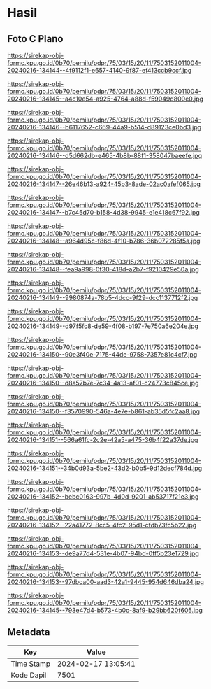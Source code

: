 # Hasil

## Foto C Plano

https://sirekap-obj-formc.kpu.go.id/0b70/pemilu/pdpr/75/03/15/20/11/7503152011004-20240216-134144--4f9112f1-e657-4140-9f87-ef413ccb9ccf.jpg

https://sirekap-obj-formc.kpu.go.id/0b70/pemilu/pdpr/75/03/15/20/11/7503152011004-20240216-134145--a4c10e54-a925-4764-a88d-f59049d800e0.jpg

https://sirekap-obj-formc.kpu.go.id/0b70/pemilu/pdpr/75/03/15/20/11/7503152011004-20240216-134146--b6117652-c669-44a9-b514-d89123ce0bd3.jpg

https://sirekap-obj-formc.kpu.go.id/0b70/pemilu/pdpr/75/03/15/20/11/7503152011004-20240216-134146--d5d662db-e465-4b8b-88f1-358047baeefe.jpg

https://sirekap-obj-formc.kpu.go.id/0b70/pemilu/pdpr/75/03/15/20/11/7503152011004-20240216-134147--26e46b13-a924-45b3-8ade-02ac0afef065.jpg

https://sirekap-obj-formc.kpu.go.id/0b70/pemilu/pdpr/75/03/15/20/11/7503152011004-20240216-134147--b7c45d70-b158-4d38-9945-e1e418c67f92.jpg

https://sirekap-obj-formc.kpu.go.id/0b70/pemilu/pdpr/75/03/15/20/11/7503152011004-20240216-134148--a964d95c-f86d-4f10-b786-36b072285f5a.jpg

https://sirekap-obj-formc.kpu.go.id/0b70/pemilu/pdpr/75/03/15/20/11/7503152011004-20240216-134148--fea9a998-0f30-418d-a2b7-f9210429e50a.jpg

https://sirekap-obj-formc.kpu.go.id/0b70/pemilu/pdpr/75/03/15/20/11/7503152011004-20240216-134149--9980874a-78b5-4dcc-9f29-dcc1137712f2.jpg

https://sirekap-obj-formc.kpu.go.id/0b70/pemilu/pdpr/75/03/15/20/11/7503152011004-20240216-134149--d97f5fc8-de59-4f08-b197-7e750a6e204e.jpg

https://sirekap-obj-formc.kpu.go.id/0b70/pemilu/pdpr/75/03/15/20/11/7503152011004-20240216-134150--90e3f40e-7175-44de-9758-7357e81c4cf7.jpg

https://sirekap-obj-formc.kpu.go.id/0b70/pemilu/pdpr/75/03/15/20/11/7503152011004-20240216-134150--d8a57b7e-7c34-4a13-af01-c24773c845ce.jpg

https://sirekap-obj-formc.kpu.go.id/0b70/pemilu/pdpr/75/03/15/20/11/7503152011004-20240216-134150--f3570990-546a-4e7e-b861-ab35d5fc2aa8.jpg

https://sirekap-obj-formc.kpu.go.id/0b70/pemilu/pdpr/75/03/15/20/11/7503152011004-20240216-134151--566a61fc-2c2e-42a5-a475-36b4f22a37de.jpg

https://sirekap-obj-formc.kpu.go.id/0b70/pemilu/pdpr/75/03/15/20/11/7503152011004-20240216-134151--34b0d93a-5be2-43d2-b0b5-9d12decf784d.jpg

https://sirekap-obj-formc.kpu.go.id/0b70/pemilu/pdpr/75/03/15/20/11/7503152011004-20240216-134152--bebc0163-997b-4d0d-9201-ab53717f21e3.jpg

https://sirekap-obj-formc.kpu.go.id/0b70/pemilu/pdpr/75/03/15/20/11/7503152011004-20240216-134152--22a41772-8cc5-4fc2-95d1-cfdb73fc5b22.jpg

https://sirekap-obj-formc.kpu.go.id/0b70/pemilu/pdpr/75/03/15/20/11/7503152011004-20240216-134153--de9a77d4-531e-4b07-94bd-0ff5b23e1729.jpg

https://sirekap-obj-formc.kpu.go.id/0b70/pemilu/pdpr/75/03/15/20/11/7503152011004-20240216-134153--97dbca00-aad3-42a1-9445-954d646dba24.jpg

https://sirekap-obj-formc.kpu.go.id/0b70/pemilu/pdpr/75/03/15/20/11/7503152011004-20240216-134145--793e47d4-b573-4b0c-8af9-b29bb620f605.jpg


## Metadata

| Key        | Value               |
| ---------- | ------------------- |
| Time Stamp | 2024-02-17 13:05:41 |
| Kode Dapil | 7501                |



